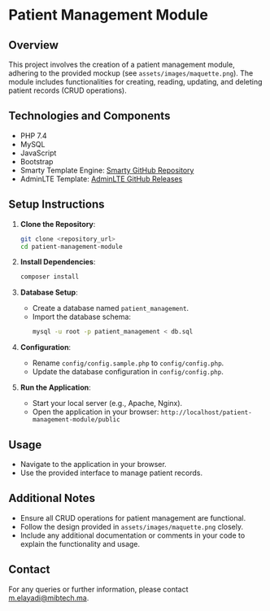 # Patient Management Module

## Overview
This project involves the creation of a patient management module, adhering to the provided mockup (see `assets/images/maquette.png`). The module includes functionalities for creating, reading, updating, and deleting patient records (CRUD operations).

## Technologies and Components
- PHP 7.4
- MySQL
- JavaScript
- Bootstrap
- Smarty Template Engine: [Smarty GitHub Repository](https://github.com/smarty-php/smarty)
- AdminLTE Template: [AdminLTE GitHub Releases](https://github.com/ColorlibHQ/AdminLTE/releases)

## Setup Instructions
1. **Clone the Repository**:
    ```sh
    git clone <repository_url>
    cd patient-management-module
    ```

2. **Install Dependencies**:
    ```sh
    composer install
    ```

3. **Database Setup**:
    - Create a database named `patient_management`.
    - Import the database schema:
        ```sh
        mysql -u root -p patient_management < db.sql
        ```

4. **Configuration**:
    - Rename `config/config.sample.php` to `config/config.php`.
    - Update the database configuration in `config/config.php`.

5. **Run the Application**:
    - Start your local server (e.g., Apache, Nginx).
    - Open the application in your browser: `http://localhost/patient-management-module/public`

## Usage
- Navigate to the application in your browser.
- Use the provided interface to manage patient records.

## Additional Notes
- Ensure all CRUD operations for patient management are functional.
- Follow the design provided in `assets/images/maquette.png` closely.
- Include any additional documentation or comments in your code to explain the functionality and usage.

## Contact
For any queries or further information, please contact m.elayadi@mibtech.ma.
